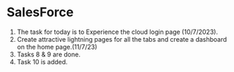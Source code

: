 # SalesForce

1. The task for today is to Experience the cloud login page (10/7/2023).
2. Create attractive lightning pages for all the tabs and create a dashboard on the home page.(11/7/23)
3. Tasks 8 & 9 are done.
4. Task 10 is added.


